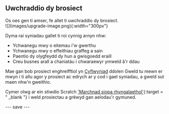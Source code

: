 ## Uwchraddio dy brosiect

<div style="display: flex; flex-wrap: wrap">
<div style="flex-basis: 200px; flex-grow: 1; margin-right: 15px;">
Os oes gen ti amser, fe allet ti uwchraddio dy brosiect.
</div>
<div>
![](images/upgrade-image.png){:width="300px"}
</div>
</div>

Dyma rai syniadau gallet ti roi cynnig arnyn nhw:
- Ychwanegu mwy o eitemau i'w gwerthu
- Ychwanegu mwy o effeithiau graffeg a sain
- Paentio dy olygfeydd dy hun a gwisgoedd eraill
- Creu busnes arall a chaniatáu i chwaraewyr ymweld â'r ddau

Mae gan bob prosiect enghreifftiol yn [Cyflwyniad](.) ddolen Gweld tu mewn er mwyn i ti allu agor y prosiect ac edrych ar y cod i gael syniadau, a gweld sut maen nhw'n gweithio.

Cymer olwg ar ein stiwdio Scratch ['Marchnad siopa rhyngalaethol'](https://scratch.mit.edu/studios/29662180){:target = " _blank "} i weld prosiectau a grëwyd gan aelodau'r gymuned.

--- save ---
